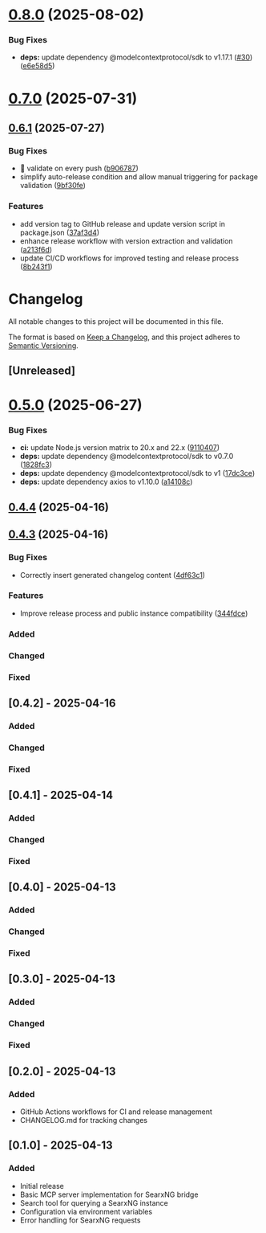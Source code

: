 # [0.8.0](https://github.com/nitish-raj/searxng-mcp-bridge/compare/v0.7.0...v0.8.0) (2025-08-02)


### Bug Fixes

* **deps:** update dependency @modelcontextprotocol/sdk to v1.17.1 ([#30](https://github.com/nitish-raj/searxng-mcp-bridge/issues/30)) ([e6e58d5](https://github.com/nitish-raj/searxng-mcp-bridge/commit/e6e58d5fd8e83cf73512869c961a453ef29243c2))



# [0.7.0](https://github.com/nitish-raj/searxng-mcp-bridge/compare/v0.6.1...v0.7.0) (2025-07-31)



## [0.6.1](https://github.com/nitish-raj/searxng-mcp-bridge/compare/v0.6.0...v0.6.1) (2025-07-27)


### Bug Fixes

* :green_heart: validate on every push ([b906787](https://github.com/nitish-raj/searxng-mcp-bridge/commit/b906787b14581550831a3304fba162a23c332bd9))
* simplify auto-release condition and allow manual triggering for package validation ([9bf30fe](https://github.com/nitish-raj/searxng-mcp-bridge/commit/9bf30fe39db3512bdae9c8fb66fb60999f1376ae))


### Features

* add version tag to GitHub release and update version script in package.json ([37af3d4](https://github.com/nitish-raj/searxng-mcp-bridge/commit/37af3d4764a7e3ba23a976ff23b6a9af106848a8))
* enhance release workflow with version extraction and validation ([a213f6d](https://github.com/nitish-raj/searxng-mcp-bridge/commit/a213f6d1686f9753442c3c4765f90bdb3bd0df1f))
* update CI/CD workflows for improved testing and release process ([8b243f1](https://github.com/nitish-raj/searxng-mcp-bridge/commit/8b243f15cdc2209d1f5e2b3c74ccaa7acb5baedb))



# Changelog

All notable changes to this project will be documented in this file.

The format is based on [Keep a Changelog](https://keepachangelog.com/en/1.0.0/),
and this project adheres to [Semantic Versioning](https://semver.org/spec/v2.0.0.html).

## [Unreleased]

# [0.5.0](https://github.com/nitish-raj/searxng-mcp-bridge/compare/v0.4.4...v0.5.0) (2025-06-27)


### Bug Fixes

* **ci:** update Node.js version matrix to 20.x and 22.x ([9110407](https://github.com/nitish-raj/searxng-mcp-bridge/commit/9110407791765eecb93949e483cbc592e5448297))
* **deps:** update dependency @modelcontextprotocol/sdk to v0.7.0 ([1828fc3](https://github.com/nitish-raj/searxng-mcp-bridge/commit/1828fc3183faf8d27263c9a7a8dcfbf581af8116))
* **deps:** update dependency @modelcontextprotocol/sdk to v1 ([17dc3ce](https://github.com/nitish-raj/searxng-mcp-bridge/commit/17dc3ce7529af4730f9653f96ce62ba8d8e9186d))
* **deps:** update dependency axios to v1.10.0 ([a14108c](https://github.com/nitish-raj/searxng-mcp-bridge/commit/a14108c315fd5f8af3075fa420fd706cabe32f5e))

## [0.4.4](https://github.com/nitish-raj/searxng-mcp-bridge/compare/v0.4.3...v0.4.4) (2025-04-16)

## [0.4.3](https://github.com/nitish-raj/searxng-mcp-bridge/compare/v0.4.2...v0.4.3) (2025-04-16)


### Bug Fixes

* Correctly insert generated changelog content ([4df63c1](https://github.com/nitish-raj/searxng-mcp-bridge/commit/4df63c111b06bb7336cb69f293d5191bb04d3697))


### Features

* Improve release process and public instance compatibility ([344fdce](https://github.com/nitish-raj/searxng-mcp-bridge/commit/344fdcebce9f819aefe339ce62db61308a9172e7))

### Added

### Changed

### Fixed

## [0.4.2] - 2025-04-16

### Added

### Changed

### Fixed
## [0.4.1] - 2025-04-14

### Added

### Changed

### Fixed

## [0.4.0] - 2025-04-13

### Added

### Changed

### Fixed

## [0.3.0] - 2025-04-13

### Added

### Changed

### Fixed

## [0.2.0] - 2025-04-13

### Added
- GitHub Actions workflows for CI and release management
- CHANGELOG.md for tracking changes

## [0.1.0] - 2025-04-13

### Added
- Initial release
- Basic MCP server implementation for SearxNG bridge
- Search tool for querying a SearxNG instance
- Configuration via environment variables
- Error handling for SearxNG requests